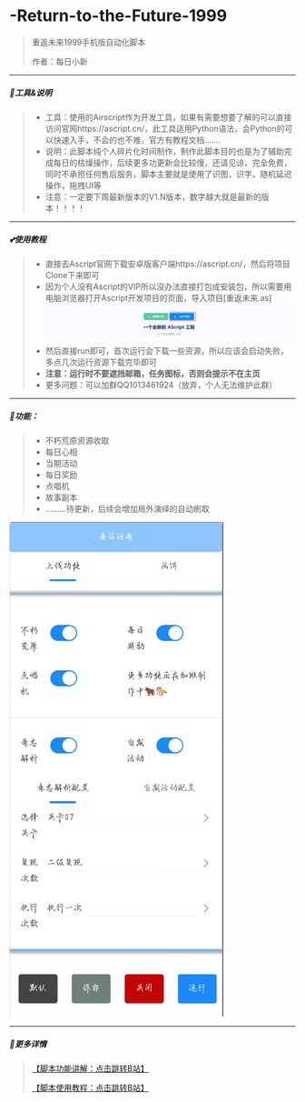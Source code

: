# -Return-to-the-Future-1999
> 重返未来1999手机版自动化脚本
>
> 作者：每日小新

---

##### 🍎工具&说明

> - 工具：使用的Airscript作为开发工具，如果有需要想要了解的可以直接访问官网https://ascript.cn/，此工具适用Python语法，会Python的可以快速入手，不会的也不难，官方有教程文档.......
> - 说明：此脚本纯个人碎片化时间制作，制作此脚本目的也是为了辅助完成每日的枯燥操作，后续更多功更新会比较慢，还请见谅，完全免费，同时不承担任何售后服务，脚本主要就是使用了识图，识字，随机延迟操作，拖拽UI等
> - 注意：一定要下周最新版本的V1.N版本，数字越大就是最新的版本！！！！
---

##### 💕使用教程

> - 直接去Ascript官网下载安卓版客户端https://ascript.cn/，然后将项目Clone下来即可
> - 因为个人没有Ascript的VIP所以没办法直接打包成安装包，所以需要用电脑浏览器打开Ascript开发项目的页面，导入项目[重返未来.as]![image-20241201180523713](https://raw.githubusercontent.com/Ailike-1314/-Return-to-the-Future-1999/refs/heads/main/README.assets/image-20241201180523713.png)
> - 然后直接run即可，首次运行会下载一些资源，所以应该会启动失败，多点几次运行资源下载完毕即可
> - **注意：运行时不要遮挡邮箱，任务图标，否则会提示不在主页**
> - 更多问题：可以加群QQ1013461924（放弃，个人无法维护此群）

---

##### 🍉功能：

> - 不朽荒原资源收取
> - 每日心相
> - 当期活动
> - 每日奖励
> - 点唱机
> - 故事副本
> - .........待更新，后续会增加局外演绎的自动刷取

![image-20241201185302923](https://raw.githubusercontent.com/Ailike-1314/-Return-to-the-Future-1999/refs/heads/main/README.assets/image-20241201185302923.png)

---

##### 🍑更多详情

>  [【脚本功能讲解：点击跳转B站】](https://www.bilibili.com/video/BV16YidYsE4J/?vd_source=40d53b16875935c4179ac0e0f74e3d89)
>
>  [【脚本使用教程：点击跳转B站】](Bhttps://www.bilibili.com/video/BV1V2qTYLEy9/)

